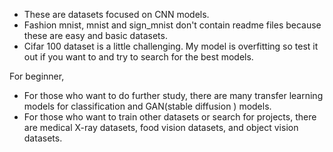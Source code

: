 * These are datasets focused on CNN models. 
*  Fashion mnist, mnist and sign_mnist don't contain readme files because these are easy and basic datasets. 
*  Cifar 100 dataset is a little challenging. My model is overfitting so test it out if you want to and try to search for the best models. 

For beginner, 
* For those who want to do further study, there are many transfer learning models for classification and GAN(stable diffusion ) models. 
*  For those who want to train other datasets or search for projects, there are medical X-ray datasets, food vision datasets, and object vision datasets. 